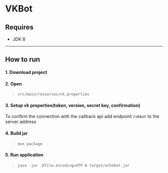 # VKBot
## Requires
* JDK 8
-------------
## How to run
#### 1. Download project
#### 2. Open
>`src/main/resources/vk.properties`
#### 3. Setup vk properties(token, version, secret key, confirmation)
To confirm the connection with the callback api add endpoint `/vkbot` to the server address
#### 4. Build jar
> `mvn package`
#### 5. Run application
> `java -jar -Dfile.encoding=UTF-8 target/echobot.jar`
